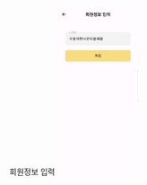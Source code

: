 회원정보 입력
<img src="https://github.com/okanekudasai/pictures/blob/master/Screenshot_20230413-172837.jpg?raw=true" height="300px" title="px(픽셀) 크기 설정" alt="RubberDuck"></img><br/>
